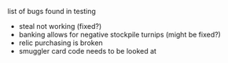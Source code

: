list of bugs found in testing
- steal not working (fixed?)
- banking allows for negative stockpile turnips (might be fixed?)
- relic purchasing is broken
- smuggler card code needs to be looked at
